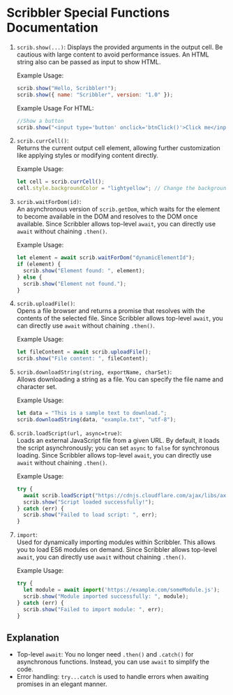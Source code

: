 # Scribbler Special Functions Documentation 

1. `scrib.show(...)`: 
   Displays the provided arguments in the output cell. Be cautious with large content to avoid performance issues. An HTML string also can be passed as input to show HTML.

   Example Usage:
   ```javascript
   scrib.show("Hello, Scribbler!"); 
   scrib.show({ name: "Scribbler", version: "1.0" });
   ```
   Example Usage For HTML:
   ```javascript
   //Show a button 
   scrib.show("<input type='button' onclick='btnClick()'>Click me</input>");
   ```

2. `scrib.currCell()`:  
   Returns the current output cell element, allowing further customization like applying styles or modifying content directly.

   Example Usage:
   ```javascript
   let cell = scrib.currCell();
   cell.style.backgroundColor = "lightyellow"; // Change the background of the current cell.
   ```

3. `scrib.waitForDom(id)`:  
   An asynchronous version of `scrib.getDom`, which waits for the element to become available in the DOM and resolves to the DOM once available. Since Scribbler allows top-level `await`, you can directly use `await` without chaining `.then()`.

   Example Usage:
   ```javascript
   let element = await scrib.waitForDom("dynamicElementId");
   if (element) {
     scrib.show("Element found: ", element);
   } else {
     scrib.show("Element not found.");
   }
   ```

4. `scrib.uploadFile()`:  
   Opens a file browser and returns a promise that resolves with the contents of the selected file. Since Scribbler allows top-level `await`, you can directly use `await` without chaining `.then()`.

   Example Usage:
   ```javascript
   let fileContent = await scrib.uploadFile();
   scrib.show("File content: ", fileContent);
   ```

5. `scrib.downloadString(string, exportName, charSet)`:  
   Allows downloading a string as a file. You can specify the file name and character set. 

   Example Usage:
   ```javascript
   let data = "This is a sample text to download.";
   scrib.downloadString(data, "example.txt", "utf-8");
   ```

6. `scrib.loadScript(url, async=true)`:  
   Loads an external JavaScript file from a given URL. By default, it loads the script asynchronously; you can set `async` to `false` for synchronous loading. Since Scribbler allows top-level `await`, you can directly use `await` without chaining `.then()`.

   Example Usage:
   ```javascript
   try {
     await scrib.loadScript("https://cdnjs.cloudflare.com/ajax/libs/axios/0.21.1/axios.min.js");
     scrib.show("Script loaded successfully!");
   } catch (err) {
     scrib.show("Failed to load script: ", err);
   }
   ```

7. `import`:  
   Used for dynamically importing modules within Scribbler. This allows you to load ES6 modules on demand. Since Scribbler allows top-level `await`, you can directly use `await` without chaining `.then()`.

   Example Usage:
   ```javascript
   try {
     let module = await import('https://example.com/someModule.js');
     scrib.show("Module imported successfully: ", module);
   } catch (err) {
     scrib.show("Failed to import module: ", err);
   }
   ```

## Explanation 
- Top-level `await`: You no longer need `.then()` and `.catch()` for asynchronous functions. Instead, you can use `await` to simplify the code.
- Error handling: `try...catch` is used to handle errors when awaiting promises in an elegant manner.

